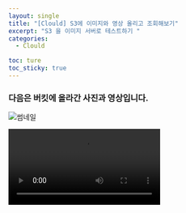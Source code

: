 ```yaml
---
layout: single
title: "[Clould] S3에 이미지와 영상 올리고 조회해보기"
excerpt: "S3 을 이미지 서버로 테스트하기 "
categories:
  - Clould

toc: ture
toc_sticky: true
---
```


<!-- 위는 머릿말임 아래부터 포스트 본문 -->

### 다음은 버킷에 올라간 사진과 영상입니다.

![썸네일](https://kr.object.ncloudstorage.com/ksqrt1/%EB%9E%84%EB%A1%9C.jpg)

<video controls>
  <source src="https://kr.object.ncloudstorage.com/ksqrt1/%EB%AF%B8%EC%B9%9C%EC%9C%A1%EC%A6%99%EC%A4%84%EC%A4%84%2C%2C%21%20%EB%B2%8C%EC%A7%91%EA%BF%80%20%EC%95%8C%EB%A1%9C%EC%97%90%20%EB%A8%B9%EB%B0%A9%EC%9E%85%EB%8B%88%EB%8B%A4%21%21.mp4" type="video/mp4">
  Your browser does not support the video tag.
</video>
